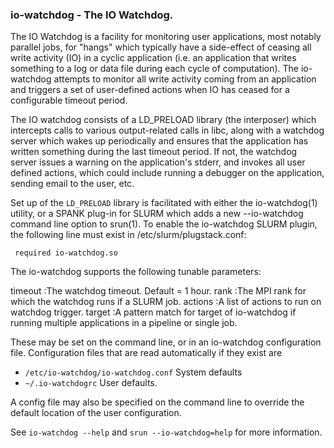 ### io-watchdog - The IO Watchdog.

The IO Watchdog is a facility for monitoring user applications,
most notably parallel jobs, for "hangs" which typically have
a side-effect of ceasing all write activity (IO) in a cyclic
application (i.e. an application that writes something to a log
or data file during each cycle of computation). The io-watchdog
attempts to monitor all write activity coming from an application
and triggers a set of user-defined actions when IO has ceased for
a configurable timeout period.

The IO watchdog consists of a LD_PRELOAD library (the interposer)
which intercepts calls to various output-related calls in libc,
along with a watchdog server which wakes up periodically and
ensures that the application has written something during the last
timeout period. If not, the watchdog server issues a warning on
the application's stderr, and invokes all user defined actions,
which could include running a debugger on the application, sending
email to the user, etc.

Set up of the `LD_PRELOAD` library is facilitated with either the
io-watchdog(1) utility, or a SPANK plug-in for SLURM which adds
a new --io-watchdog command line option to srun(1).  To enable
the io-watchdog SLURM plugin, the following line must exist in
/etc/slurm/plugstack.conf:

```
 required io-watchdog.so
```

The io-watchdog supports the following tunable parameters:

timeout 
:The watchdog timeout. Default = 1 hour.
rank
:The MPI rank for which the watchdog runs if a SLURM job.
actions
:A list of actions to run on watchdog trigger.
target
:A pattern match for target of io-watchdog if running multiple applications in a pipeline or single job.

These may be set on the command line, or in an io-watchdog configuration
file. Configuration files that are read automatically if they exist
are

  * `/etc/io-watchdog/io-watchdog.conf`    System defaults
  * `~/.io-watchdogrc`                     User defaults.

A config file may also be specified on the command line to override
the default location of the user configuration.

See `io-watchdog --help` and `srun --io-watchdog=help` for
more information.
